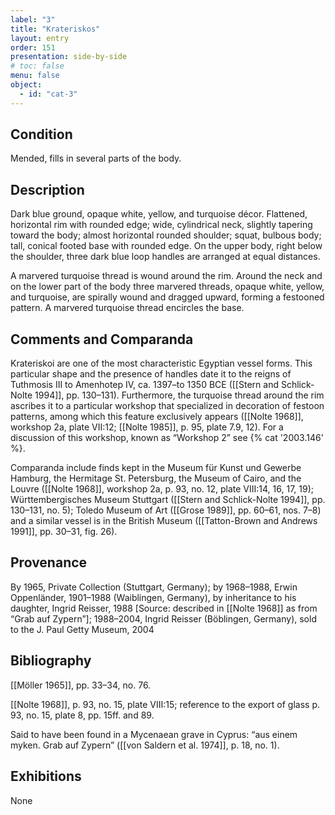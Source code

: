 ```yaml
---
label: "3"
title: "Krateriskos"
layout: entry
order: 151
presentation: side-by-side
# toc: false
menu: false
object:
  - id: "cat-3"
---
```


## Condition

Mended, fills in several parts of the body.

## Description

Dark blue ground, opaque white, yellow, and turquoise décor. Flattened, horizontal rim with rounded edge; wide, cylindrical neck, slightly tapering toward the body; almost horizontal rounded shoulder; squat, bulbous body; tall, conical footed base with rounded edge. On the upper body, right below the shoulder, three dark blue loop handles are arranged at equal distances.

A marvered turquoise thread is wound around the rim. Around the neck and on the lower part of the body three marvered threads, opaque white, yellow, and turquoise, are spirally wound and dragged upward, forming a festooned pattern. A marvered turquoise thread encircles the base.

## Comments and Comparanda

Krateriskoi are one of the most characteristic Egyptian vessel forms. This particular shape and the presence of handles date it to the reigns of Tuthmosis III to Amenhotep IV, ca. 1397–to 1350 BCE ([[Stern and Schlick-Nolte 1994]], pp. 130–131). Furthermore, the turquoise thread around the rim ascribes it to a particular workshop that specialized in decoration of festoon patterns, among which this feature exclusively appears ([[Nolte 1968]], workshop 2a, plate VII:12; [[Nolte 1985]], p. 95, plate 7.9, 12). For a discussion of this workshop, known as “Workshop 2” see {% cat '2003.146' %}.

Comparanda include finds kept in the Museum für Kunst und Gewerbe Hamburg, the Hermitage St. Petersburg, the Museum of Cairo, and the Louvre ([[Nolte 1968]], workshop 2a, p. 93, no. 12, plate VIII:14, 16, 17, 19); Württembergisches Museum Stuttgart ([[Stern and Schlick-Nolte 1994]], pp. 130–131, no. 5); Toledo Museum of Art ([[Grose 1989]], pp. 60–61, nos. 7–8) and a similar vessel is in the British Museum ([[Tatton-Brown and Andrews 1991]], pp. 30–31, fig. 26).

## Provenance

By 1965, Private Collection (Stuttgart, Germany); by 1968–1988, Erwin Oppenländer, 1901–1988 (Waiblingen, Germany), by inheritance to his daughter, Ingrid Reisser, 1988 \[Source: described in [[Nolte 1968]] as from “Grab auf Zypern”\]; 1988–2004, Ingrid Reisser (Böblingen, Germany), sold to the J. Paul Getty Museum, 2004

## Bibliography

[[Möller 1965]], pp. 33–34, no. 76.

[[Nolte 1968]], p. 93, no. 15, plate VIII:15; reference to the export of glass p. 93, no. 15, plate 8, pp. 15ff. and 89.

Said to have been found in a Mycenaean grave in Cyprus: “aus einem myken. Grab auf Zypern” ([[von Saldern et al. 1974]], p. 18, no. 1).

## Exhibitions

None